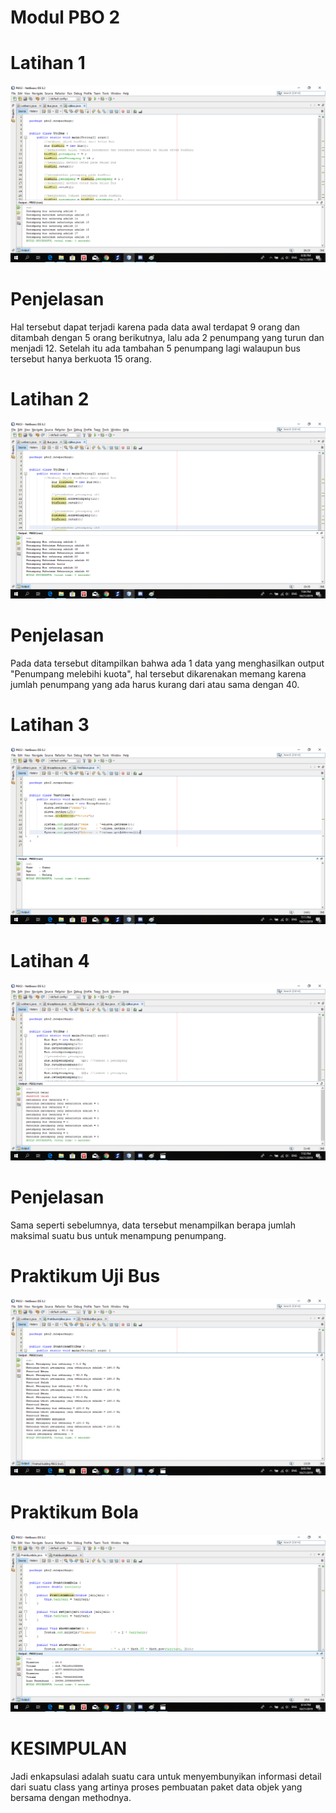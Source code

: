 # Modul PBO 2
# Latihan 1
![Alt Text](https://github.com/damarwdsyh003/Modul-PBO-2/blob/master/Latihan%201.png)
# Penjelasan
Hal tersebut dapat terjadi karena pada data awal terdapat 9 orang dan ditambah dengan 5 orang berikutnya, lalu ada 2 penumpang yang turun dan menjadi 12. Setelah itu ada tambahan 5 penumpang lagi walaupun bus tersebut hanya berkuota 15 orang.
# Latihan 2
![Alt Text](https://github.com/damarwdsyh003/Modul-PBO-2/blob/master/Latihan%202.png)
# Penjelasan
Pada data tersebut ditampilkan bahwa ada 1 data yang menghasilkan output "Penumpang melebihi kuota", hal tersebut dikarenakan memang karena jumlah penumpang yang ada harus kurang dari atau sama dengan 40.
# Latihan 3 
![Alt Text](https://github.com/damarwdsyh003/Modul-PBO-2/blob/master/Latihan%203.png)
# Latihan 4
![Alt Text](https://github.com/damarwdsyh003/Modul-PBO-2/blob/master/Latihan%204.png)
# Penjelasan
Sama seperti sebelumnya, data tersebut menampilkan berapa jumlah maksimal suatu bus untuk menampung penumpang.
# Praktikum Uji Bus
![Alt Text](https://github.com/damarwdsyh003/Modul-PBO-2/blob/master/Praktikum%20Uji%20Bus.png)
# Praktikum Bola
![Alt Text](https://github.com/damarwdsyh003/Modul-PBO-2/blob/master/Praktikum%20Bola.png)
# KESIMPULAN
Jadi enkapsulasi adalah suatu cara untuk menyembunyikan informasi detail dari suatu class yang artinya proses pembuatan paket data objek yang bersama dengan methodnya.
